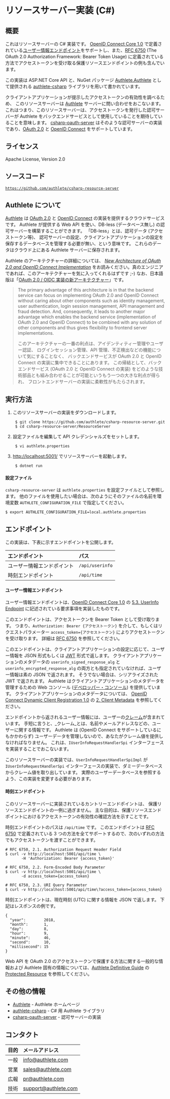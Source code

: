 リソースサーバー実装 (C#)
=========================

概要
----

これはリソースサーバーの C# 実装です。 [OpenID Connect Core 1.0][2]
で定義されている[ユーザー情報エンドポイント][1]をサポートし、また、[RFC 6750][3]
(The OAuth 2.0 Authorization Framework: Bearer Token Usage)
に定義されている方法でアクセストークンを受け取る保護リソースエンドポイントの例も含んでいます。

この実装は ASP.NET Core API と、NuGet パッケージ [Authlete.Authlete][5]
として提供される [authlete-csharp][4] ライブラリを用いて書かれています。

クライアントアプリケーションが提示したアクセストークンの有効性を調べるため、
このリソースサーバーは [Authlete][6] サーバーに問い合わせをおこないます。
これはつまり、このリソースサーバーは、アクセストークンを発行した認可サーバーが
Authlete をバックエンドサービスとして使用していることを期待していることを意味します。
[csharp-oauth-server][7] はそのような認可サーバーの実装であり、[OAuth 2.0][8] と
[OpenID Connect][9] をサポートしています。


ライセンス
----------

  Apache License, Version 2.0


ソースコード
------------

  <code>https://github.com/authlete/csharp-resource-server</code>


Authlete について
-----------------

[Authlete][6] は [OAuth 2.0][8] と [OpenID Connect][9]
の実装を提供するクラウドサービスです。
Authlete が提供する Web API を使い、DB-less (データベース無し)
の認可サーバーを構築することができます。
「DB-less」とは、認可データ (アクセストークン等)、
認可サーバーの設定、クライアントアプリケーションの設定を保存するデータベースを管理する必要が無い、という意味です。
これらのデータはクラウド上にある Authlete サーバーに保存されます。

Authlete のアーキテクチャーの詳細については、
*[New Architecture of OAuth 2.0 and OpenID Connect Implementation][10]*
をお読みください。真のエンジニアであれば、このアーキテクチャーを気に入ってくれるはずです ;-)
なお、日本語版は「[OAuth 2.0 / OIDC 実装の新アーキテクチャー][19]」です。

> The primary advantage of this architecture is in that the
> backend service can focus on implementing OAuth 2.0 and OpenID
> Connect without caring about other components such as identity
> management, user authentication, login session management, API
> management and fraud detection. And, consequently, it leads to
> another major advantage which enables the backend service
> (implementation of OAuth 2.0 and OpenID Connect) to be combined
> with any solution of other components and thus gives flexibility
> to frontend server implementations.
>
> このアーキテクチャーの一番の利点は、アイデンティティー管理やユーザー認証、
> ログインセッション管理、API 管理、不正検出などの機能について気にすることなく、
> バックエンドサービスが OAuth 2.0 と OpenID Connect の実装に集中できることにあります。
> この帰結として、バックエンドサービス (OAuth 2.0 と OpenID Connect の実装)
> をどのような技術部品とも組み合わせることが可能というもう一つの大きな利点が得られ、
> フロントエンドサーバーの実装に柔軟性がもたらされます。


実行方法
--------

1. このリソースサーバーの実装をダウンロードします。

        $ git clone https://github.com/authlete/csharp-resource-server.git
        $ cd csharp-resource-server/ResourceServer

2. 設定ファイルを編集して API クレデンシャルズをセットします。

        $ vi authlete.properties

3. [http://localhost:5001/][11] でリソースサーバーを起動します。

        $ dotnet run


#### 設定ファイル

`csharp-resource-server` は `authlete.properties` を設定ファイルとして参照します。
他のファイルを使用したい場合は、次のようにそのファイルの名前を環境変数
`AUTHLETE_CONFIGURATION_FILE` で指定してください。

    $ export AUTHLETE_CONFIGURATION_FILE=local.authlete.properties


エンドポイント
--------------

この実装は、下表に示すエンドポイントを公開します。

| エンドポイント             | パス            |
|:---------------------------|:----------------|
| ユーザー情報エンドポイント | `/api/userinfo` |
| 時刻エンドポイント         | `/api/time`     |


#### ユーザー情報エンドポイント

ユーザー情報エンドポイントは、[OpenID Connect Core 1.0][2] の
[5.3. UserInfo Endpoint][1] に記述されている要求事項を実装したものです。

このエンドポイントは、アクセストークンを Bearer Token として受け取ります。
つまり、`Authorization: Bearer {アクセストークン}`
を介して、もしくはリクエストパラメーター `access_token={アクセストークン}`
によりアクセストークンを受け取ります。 詳細は [RFC 6750][3] を参照してください。

このエンドポイントは、クライアントアプリケーションの設定に応じて、ユーザー情報を
JSON 形式もしくは [JWT][12] 形式で返します。 クライアントアプリケーションのメタデータの
`userinfo_signed_response_alg` と `userinfo_encrypted_response_alg`
の両方とも指定されていなければ、ユーザー情報は素の JSON で返されます。
そうでない場合は、シリアライズされた JWT で返されます。 Authlete
はクライアントアプリケーションのメタデータを管理するための Web コンソール
([デベロッパー・コンソール][13]) を提供しています。
クライアントアプリケーションのメタデータについては、
[OpenID Connect Dynamic Client Registration 1.0][15] の
[2. Client Metadata][14] を参照してください。

エンドポイントから返されるユーザー情報には、ユーザーの[クレーム][16]が含まれています。
手短に言うと、_クレーム_とは、名前やメールアドレスなどの、ユーザーに関する情報です。
Authlete は (OpenID Connect をサポートしているにもかかわらず)
ユーザーデータを管理しないので、あなたがクレーム値を提供しなければなりません。
これは、`IUserInfoRequestHandlerSpi` インターフェースを実装することでおこないます。

このリソースサーバーの実装では、`UserInfoRequestHandlerSpiImpl` が `IUserInfoRequestHandlerSpi`
インターフェースの実装で、ダミーデータベースからクレーム値を取り出しています。
実際のユーザーデータベースを参照するよう、この実装を変更する必要があります。


#### 時刻エンドポイント

このリソースサーバーに実装されているカントリーエンドポイントは、
保護リソースエンドポイントの一例に過ぎません。
主な目的は、保護リソースエンドポイントにおけるアクセストークンの有効性の確認方法を示すことです。

時刻エンドポイントのパスは `/api/time` です。
このエンドポイントは [RFC 6750][3] で定義されている
3 つの方法を全てサポートするので、次のいずれの方法でもアクセストークンを渡すことができます。

```
# RFC 6750, 2.1. Authorization Request Header Field
$ curl -v http://localhost:5001/api/time \
       -H 'Authorization: Bearer {access_token}'
```

```
# RFC 6750, 2.2. Form-Encoded Body Parameter
$ curl -v http://localhost:5001/api/time \
       -d access_token={access_token}
```

```
# RFC 6750, 2.3. URI Query Parameter
$ curl -v http://localhost:5001/api/time\?access_token={access_token}
```

時刻エンドポイントは、現在時刻 (UTC) に関する情報を JSON で返します。
下記はレスポンスの例です。

```
{
  "year":        2018,
  "month":       1,
  "day":         8,
  "hour":        9,
  "minute":      46,
  "second":      10,
  "millisecond": 15
}
```

Web API を OAuth 2.0 のアクセストークンで保護する方法に関する一般的な情報および
Authlete 固有の情報については、[Authlete Definitive Guide][18] の
[Protected Resource][17] を参照してください。


その他の情報
------------

- [Authlete][6] - Authlete ホームページ
- [authlete-csharp][4] - C# 用 Authlete ライブラリ
- [csharp-oauth-server][7] - 認可サーバーの実装


コンタクト
----------

| 目的 | メールアドレス       |
|:-----|:---------------------|
| 一般 | info@authlete.com    |
| 営業 | sales@authlete.com   |
| 広報 | pr@authlete.com      |
| 技術 | support@authlete.com |


[1]: https://openid.net/specs/openid-connect-core-1_0.html#UserInfo
[2]: https://openid.net/specs/openid-connect-core-1_0.html
[3]: https://tools.ietf.org/html/rfc6750
[4]: https://github.com/authlete/authlete-csharp
[5]: https://www.nuget.org/packages/Authlete.Authlete
[6]: https://www.authlete.com/
[7]: https://github.com/authlete/csharp-oauth-server
[8]: https://tools.ietf.org/html/rfc6749
[9]: https://openid.net/connect/
[10]: https://medium.com/@darutk/new-architecture-of-oauth-2-0-and-openid-connect-implementation-18f408f9338d
[11]: http://localhost:5001/
[12]: https://tools.ietf.org/html/rfc7519
[13]: https://www.authlete.com/documents/cd_console
[14]: https://openid.net/specs/openid-connect-registration-1_0.html#ClientMetadata
[15]: https://openid.net/specs/openid-connect-registration-1_0.html
[16]: https://openid.net/specs/openid-connect-core-1_0.html#Claims
[17]: https://www.authlete.com/documents/definitive_guide/protected_resource
[18]: https://www.authlete.com/documents/definitive_guide
[19]: https://qiita.com/TakahikoKawasaki/items/b2a4fc39e0c1a1949aab
